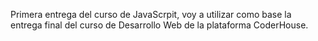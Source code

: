 Primera entrega del curso de JavaScrpit, voy a utilizar como base la entrega final del curso de Desarrollo Web de la plataforma CoderHouse.
